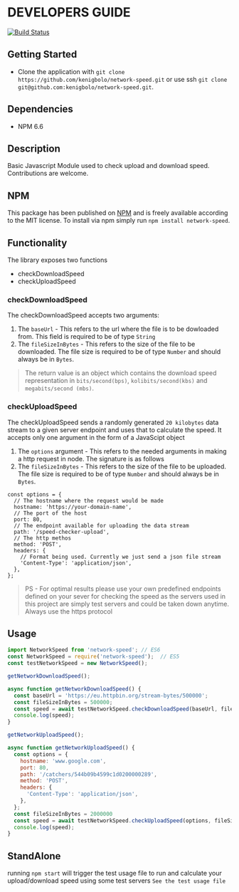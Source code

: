# DEVELOPERS GUIDE

[![Build Status](https://travis-ci.org/kenigbolo/network-speed.png)](https://travis-ci.org/kenigbolo/network-speed)

## Getting Started

- Clone the application with
  `git clone https://github.com/kenigbolo/network-speed.git` or use ssh
  `git clone git@github.com:kenigbolo/network-speed.git`.

## Dependencies

- NPM 6.6

## Description

Basic Javascript Module used to check upload and download speed. Contributions
are welcome.

## NPM

This package has been published on
[NPM](https://www.npmjs.com/package/network-speed) and is freely available
according to the MIT license. To install via npm simply run
`npm install network-speed`.

## Functionality

The library exposes two functions

* checkDownloadSpeed
* checkUploadSpeed

### checkDownloadSpeed

The checkDownloadSpeed accepts two arguments:

1. The `baseUrl` - This refers to the url where the file is to be dowloaded from. This field is required to be of type `String`
2. The `fileSizeInBytes` - This refers to the size of the file to be downloaded. The file size is required to be of type `Number` and should always be in `Bytes`.

> The return value is an object which contains the download speed representation in `bits/second(bps)`, `kolibits/second(kbs)` and `megabits/second (mbs)`.

### checkUploadSpeed

The checkUploadSpeed sends a randomly generated `20 kilobytes` data stream to a given server endpoint and uses that to calculate the speed. It accepts only one argument in the form of a JavaScipt object

1. The `options` argument - This refers to the needed arguments in making a http request in node. The signature is as follows
2. The `fileSizeInBytes` - This refers to the size of the file to be uploaded. The file size is required to be of type `Number` and should always be in `Bytes`.

```
const options = {
  // The hostname where the request would be made
  hostname: 'https://your-domain-name',
  // The port of the host
  port: 80,
  // The endpoint available for uploading the data stream
  path: '/speed-checker-upload',
  // The http methos
  method: 'POST',
  headers: {
    // Format being used. Currently we just send a json file stream
    'Content-Type': 'application/json',
  },
};
```

> PS - For optimal results please use your own predefined endpoints defined on your sever for checking the speed as the servers used in this project are simply test servers and could be taken down anytime. Always use the https protocol

## Usage

```javascript
import NetworkSpeed from 'network-speed'; // ES6
const NetworkSpeed = require('network-speed');  // ES5
const testNetworkSpeed = new NetworkSpeed();

getNetworkDownloadSpeed();

async function getNetworkDownloadSpeed() {
  const baseUrl = 'https://eu.httpbin.org/stream-bytes/500000';
  const fileSizeInBytes = 500000;
  const speed = await testNetworkSpeed.checkDownloadSpeed(baseUrl, fileSizeInBytes);
  console.log(speed);
}

getNetworkUploadSpeed();

async function getNetworkUploadSpeed() {
  const options = {
    hostname: 'www.google.com',
    port: 80,
    path: '/catchers/544b09b4599c1d0200000289',
    method: 'POST',
    headers: {
      'Content-Type': 'application/json',
    },
  };
  const fileSizeInBytes = 2000000
  const speed = await testNetworkSpeed.checkUploadSpeed(options, fileSizeInBytes);
  console.log(speed);
}
```

## StandAlone

running `npm start` will trigger the test usage file to run and calculate your
upload/download speed using some test servers `See the test usage file`
